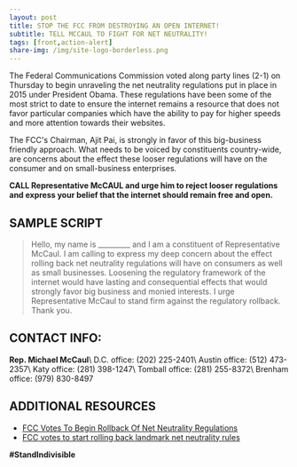 ```yaml
---
layout: post
title: STOP THE FCC FROM DESTROYING AN OPEN INTERNET!
subtitle: TELL MCCAUL TO FIGHT FOR NET NEUTRALITY!
tags: [front,action-alert]
share-img: /img/site-logo-borderless.png
---
```


The Federal Communications Commission voted along party lines (2-1) on Thursday to begin unraveling the net neutrality regulations put in place in 2015 under President Obama. These regulations have been some of the most strict to date to ensure the internet remains a resource that does not favor particular companies which have the ability to pay for higher speeds and more attention towards their websites.

The FCC's Chairman, Ajit Pai, is strongly in favor of this big-business friendly approach. What needs to be voiced by constituents country-wide, are concerns about the effect these looser regulations will have on the consumer and on small-business enterprises.

**CALL Representative McCAUL and urge him to reject looser regulations and express your belief that the internet should remain free and open.**

## SAMPLE SCRIPT

>Hello, my name is &#95;&#95;&#95;&#95;&#95;&#95;&#95;&#95;&#95; and I am a constituent of Representative McCaul. I am calling to express my deep concern about the effect rolling back net neutrality regulations will have on consumers as well as small businesses. Loosening the regulatory framework of the internet would have lasting and consequential effects that would strongly favor big business and monied interests. I urge Representative McCaul to stand firm against the regulatory rollback. Thank you.

## CONTACT INFO:

**Rep. Michael McCaul**\\
D.C. office: (202) 225-2401\\
Austin office: (512) 473-2357\\
Katy office: (281) 398-1247\\
Tomball office: (281) 255-8372\\
Brenham office: (979) 830-8497

## ADDITIONAL RESOURCES

* [FCC Votes To Begin Rollback Of Net Neutrality Regulations](http://www.npr.org/sections/thetwo-way/2017/05/18/528941897/fcc-votes-to-begin-rollback-of-net-neutrality-regulations)
* [FCC votes to start rolling back landmark net neutrality rules](https://www.washingtonpost.com/news/the-switch/wp/2017/05/18/fcc-votes-to-start-rolling-back-landmark-net-neutrality-rules/?utm_term=.85a7f27e4058)

**#StandIndivisible**
